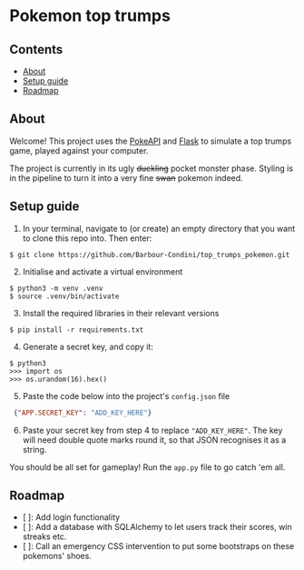 # Pokemon top trumps

## Contents
- [About](#about)
- [Setup guide](#setup-guide)
- [Roadmap](#roadmap)

## About

Welcome! This project uses the [PokeAPI](https://pokeapi.co/) and [Flask](https://flask.palletsprojects.com/en/2.3.x/) to simulate a top trumps game, played against your computer.

The project is currently in its ugly ~~duckling~~ pocket monster phase. Styling is in the pipeline to turn it into a very fine ~~swan~~ pokemon indeed.

## Setup guide

1. In your terminal, navigate to (or create) an empty directory that you want to clone this repo into. Then enter:
```
$ git clone https://github.com/Barbour-Condini/top_trumps_pokemon.git
```

2. Initialise and activate a virtual environment 
```
$ python3 -m venv .venv
$ source .venv/bin/activate
```

3.  Install the required libraries in their relevant versions
```
$ pip install -r requirements.txt
```

4. Generate a secret key, and copy it:

```
$ python3
>>> import os
>>> os.urandom(16).hex()
```

5. Paste the code below into the project's `config.json` file
```json
 {"APP.SECRET_KEY": "ADD_KEY_HERE"}
```

6. Paste your secret key from step 4 to replace `"ADD_KEY_HERE"`. The key will need double quote marks round it, so that JSON recognises it as a string.



You should be all set for gameplay! Run the `app.py` file to go catch 'em all.


## Roadmap
- [ ]: Add login functionality 
- [ ]: Add a database with SQLAlchemy to let users track their scores, win streaks etc.
- [ ]: Call an emergency CSS intervention to put some bootstraps on these pokemons' shoes.

